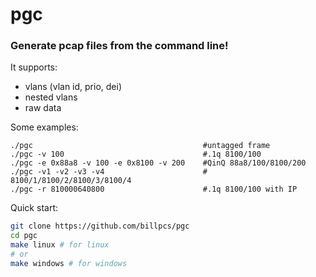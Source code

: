 # pgc

### Generate pcap files from the command line!

It supports:
- vlans (vlan id, prio, dei)
- nested vlans
- raw data

Some examples:

```
./pgc                                      #untagged frame
./pgc -v 100                               #.1q 8100/100
./pgc -e 0x88a8 -v 100 -e 0x8100 -v 200    #QinQ 88a8/100/8100/200
./pgc -v1 -v2 -v3 -v4                      # 8100/1/8100/2/8100/3/8100/4
./pgc -r 810000640800                      #.1q 8100/100 with IP
```


Quick start:

```sh
git clone https://github.com/billpcs/pgc
cd pgc
make linux # for linux
# or
make windows # for windows
```

